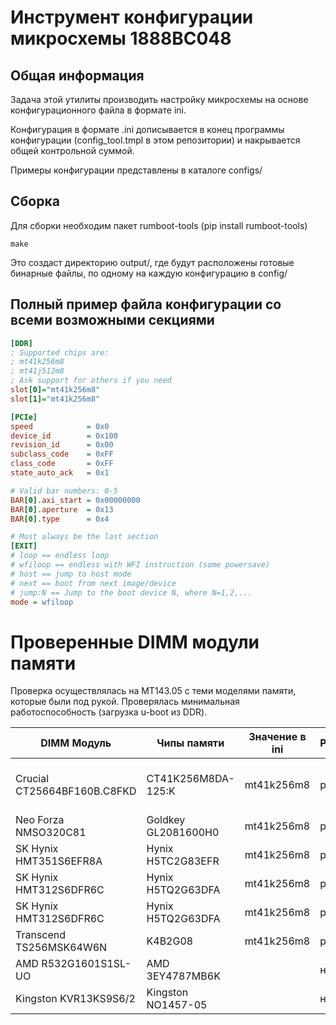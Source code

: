 # Инструмент конфигурации микросхемы 1888ВС048

## Общая информация

Задача этой утилиты производить настройку микросхемы на основе конфигурационного файла в формате ini. 

Конфигурация в формате .ini дописывается в конец программы конфигурации (config_tool.tmpl в этом репозитории) и накрывается общей контрольной суммой.

Примеры конфигурации представлены в каталоге configs/


## Сборка

Для сборки необходим пакет rumboot-tools (pip install rumboot-tools)
```
make
```

Это создаст директорию output/, где будут расположены готовые бинарные файлы, по одному на каждую конфигурацию в config/

## Полный пример файла конфигурации со всеми возможными секциями

```ini
[DDR]
; Supported chips are:
; mt41k256m8
; mt41j512m8
; Ask support for others if you need
slot[0]="mt41k256m8"
slot[1]="mt41k256m8"

[PCIe]
speed            = 0x0
device_id        = 0x100
revision_id      = 0x00
subclass_code    = 0xFF
class_code       = 0xFF
state_auto_ack   = 0x1

# Valid bar numbers: 0-5
BAR[0].axi_start = 0x00000000
BAR[0].aperture  = 0x13
BAR[0].type      = 0x4

# Must always be the last section
[EXIT]
# loop == endless loop
# wfiloop == endless with WFI instruction (some powersave)
# host == jump to host mode
# next == boot from next image/device
# jump:N == Jump to the boot device N, where N=1,2,...
mode = wfiloop

```


# Проверенные DIMM модули памяти

Проверка осуществлялась на MT143.05 с теми моделями памяти, которые были под рукой. 
Проверялась минимальная работоспособность (загрузка u-boot из DDR).

| DIMM Модуль                  | Чипы памяти 	        | Значение в ini 	   | Работоспособность 	       | Примечание 	                  |
|-------------                 |-------------	       |----------------	|-------------------	|------------                     |
| Crucial CT25664BF160B.C8FKD  | CT41K256M8DA-125:K    |  mt41k256m8     	| работает                | рекомендуется для mt41k256m8 в ini |
| Neo Forza NMSO320C81         | Goldkey GL2081600H0   |  mt41k256m8        | работает                |            	                    |
| SK Hynix HMT351S6EFR8A       | Hynix H5TC2G83EFR     |  mt41k256m8        | работает                |            	                    |
| SK Hynix HMT312S6DFR6C       | Hynix H5TQ2G63DFA     |  mt41k256m8        | работает                |            	                    |
| SK Hynix HMT312S6DFR6C       | Hynix H5TQ2G63DFA     |  mt41k256m8        | работает                |            	                    |
| Transcend TS256MSK64W6N      | K4B2G08               |  mt41k256m8        | работает                |            	                    |
| AMD R532G1601S1SL-UO         | AMD 3EY4787MB6K       |                    | не работает              |            	                 |
| Kingston KVR13KS9S6/2        | Kingston NO1457-05    |                	| не работает              |                                 |
